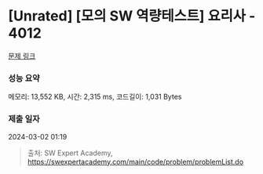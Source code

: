 # [Unrated] [모의 SW 역량테스트] 요리사 - 4012 

[문제 링크](https://swexpertacademy.com/main/code/problem/problemDetail.do?contestProbId=AWIeUtVakTMDFAVH) 

### 성능 요약

메모리: 13,552 KB, 시간: 2,315 ms, 코드길이: 1,031 Bytes

### 제출 일자

2024-03-02 01:19



> 출처: SW Expert Academy, https://swexpertacademy.com/main/code/problem/problemList.do